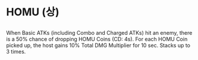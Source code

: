 # HOMU (상)

##

When Basic ATKs (including Combo and Charged ATKs) hit an enemy, there is a 50% chance of dropping HOMU Coins (CD: 4s). For each HOMU Coin picked up, the host gains 10% Total DMG Multiplier for 10 sec. Stacks up to 3 times.
